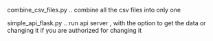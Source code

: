 combine_csv_files.py .. combine all the csv files into only one

simple_api_flask.py ..  run api server , with the option to get the data or changing it if you are authorized for changing it
